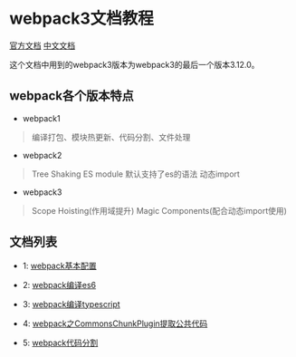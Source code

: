 # webpack3文档教程

[官方文档](https://webpack.js.org/)
[中文文档](https://doc.webpack-china.org/)

这个文档中用到的webpack3版本为webpack3的最后一个版本3.12.0。

## webpack各个版本特点

* webpack1

> 编译打包、模块热更新、代码分割、文件处理

* webpack2

> Tree Shaking
> ES module 默认支持了es的语法
> 动态import

* webpack3

> Scope Hoisting(作用域提升)
> Magic Components(配合动态import使用)

## 文档列表

* 1: [webpack基本配置](./1.webpack基本配置/)

* 2: [webpack编译es6](./2.webpack编译es6/)

* 3: [webpack编译typescript](./3.webpack编译typescript/)

* 4: [webpack之CommonsChunkPlugin提取公共代码](./4.webpack提取公共代码/)

* 5: [webpack代码分割](./5.webpack代码分割/)